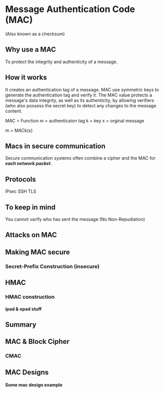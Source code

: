 # Message Authentication Code (MAC)
(Also known as a checksum)

## Why use a MAC
To protect the integrity and authenticity of a message.

## How it works
It creates an authentication tag of a message. MAC use symmetric keys to generate the authentication tag and verify it.
The MAC value protects a message's data integrity, as well as its authenticity, by allowing verifiers (who also possess the secret key) to detect any changes to the message content. 

MAC = Function 
m   = authenticaion tag
k   = key
x   = orginal message

m = MACk(x)

## Macs in secure communication
Secure communication systems often combine a cipher and the MAC for ___each network packet___.

## Protocols
IPsec
SSH
TLS

## To keep in mind
You cannot varify who has sent the message (No Non-Repudiation)

## Attacks on MAC

## Making MAC secure
### Secret-Prefix Construction (insecure)

## HMAC

### HMAC construction
#### ipad & opad stuff

## Summary

## MAC & Block Cipher

### CMAC

## MAC Designs
#### Some mac design example




